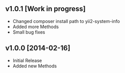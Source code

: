 v1.0.1 [Work in progress]
-------------------------

- Changed composer install path to yii2-system-info
- Added more Methods
- Small bug fixes

v1.0.0 [2014-02-16]
-------------------

- Initial Release
- Added new Methods